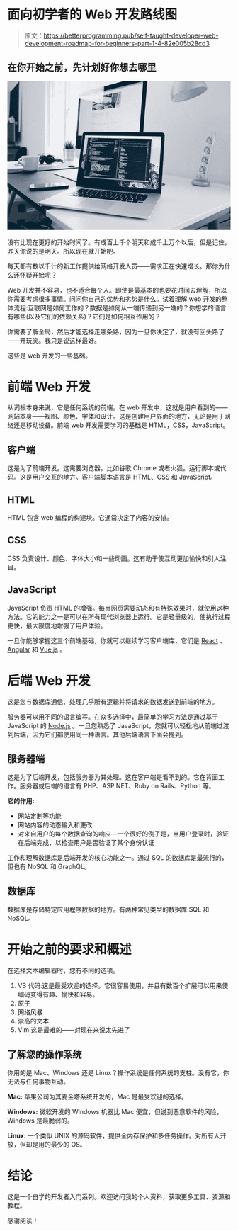 # 面向初学者的 Web 开发路线图

> 原文：<https://betterprogramming.pub/self-taught-developer-web-development-roadmap-for-beginners-part-1-4-82e005b28cd3>

## 在你开始之前，先计划好你想去哪里

![](img/06b3977f8c847655f301938a8ffcb8e5.png)

没有比现在更好的开始时间了。有成百上千个明天和成千上万个以后，但是记住，昨天你说的是明天。所以现在就开始吧。

每天都有数以千计的新工作提供给网络开发人员——需求正在快速增长。那你为什么还怀疑开始呢？

Web 开发并不容易，也不适合每个人。即使是最基本的也要花时间去理解，所以你需要考虑很多事情。问问你自己的优势和劣势是什么。试着理解 web 开发的整体流程:互联网是如何工作的？数据是如何从一端传递到另一端的？你想学的语言有哪些(以及它们的依赖关系)？它们是如何相互作用的？

你需要了解全局，然后才能选择走哪条路，因为一旦你决定了，就没有回头路了——开玩笑。我只是说这样最好。

这些是 web 开发的一些基础。

# 前端 Web 开发

从词根本身来说，它是任何系统的前端。在 web 开发中，这就是用户看到的——网站本身——视图、颜色、字体和设计。这是创建用户界面的地方，无论是用于网络还是移动设备。前端 web 开发需要学习的基础是 HTML，CSS，JavaScript。

## **客户端**

这是为了前端开发。这需要浏览器。比如谷歌 Chrome 或者火狐。运行脚本或代码。这是用户交互的地方。客户端脚本语言是 HTML、CSS 和 JavaScript。

## **HTML**

HTML 包含 web 编程的构建块。它通常决定了内容的安排。

## **CSS**

CSS 负责设计、颜色、字体大小和一些动画。这有助于使互动更加愉快和引人注目。

## **JavaScript**

JavaScript 负责 HTML 的增强。每当网页需要动态和有特殊效果时，就使用这种方法。它的能力之一是可以在所有现代浏览器上运行。它是轻量级的，使执行过程更快，最大限度地增强了用户体验。

一旦你能够掌握这三个前端基础，你就可以继续学习客户端库，它们是 [React](https://reactjs.org/) 、 [Angular](https://angular.io/) 和 [Vue.js](https://vuejs.org/) 。

# 后端 Web 开发

这是您与数据库通信、处理几乎所有逻辑并将请求的数据发送到前端的地方。

服务器可以用不同的语言编写。在众多选择中，最简单的学习方法是通过基于 JavaScript 的 [Node.js](https://nodejs.org/) 。一旦您熟悉了 JavaScript，您就可以轻松地从前端过渡到后端，因为它们都使用同一种语言。其他后端语言下面会提到。

## **服务器端**

这是为了后端开发，包括服务器为其处理。这在客户端是看不到的。它在背面工作。服务器或后端的语言有 PHP、ASP.NET、Ruby on Rails、Python 等。

**它的作用:**

*   网站定制等功能
*   网站内容的动态输入和更改
*   对来自用户的每个数据查询的响应—一个很好的例子是，当用户登录时，验证在后端完成，以检查用户是否验证了某个身份认证

工作和理解数据库是后端开发的核心功能之一。通过 SQL 的数据库是最流行的，但也有 NoSQL 和 GraphQL。

## **数据库**

数据库是存储特定应用程序数据的地方。有两种常见类型的数据库:SQL 和 NoSQL。

# 开始之前的要求和概述

在选择文本编辑器时，您有不同的选项。

1.  VS 代码:这是最受欢迎的选择。它很容易使用，并且有数百个扩展可以用来使编码变得有趣、愉快和容易。
2.  原子
3.  网络风暴
4.  崇高的文本
5.  Vim:这是最难的——对现在来说太先进了

## 了解您的操作系统

你用的是 Mac、Windows 还是 Linux？操作系统是任何系统的支柱。没有它，你无法与任何事物互动。

**Mac:** 苹果公司为其麦金塔系统开发的，Mac 是最受欢迎的选择。

**Windows:** 微软开发的 Windows 机器比 Mac 便宜，但说到恶意软件的风险，Windows 是最脆弱的。

**Linux:** 一个类似 UNIX 的源码软件，提供全内存保护和多任务操作。对所有人开放，但却是用的最少的 OS。

# 结论

这是一个自学的开发者入门系列。欢迎访问我的个人资料，获取更多工具、资源和教程。

感谢阅读！